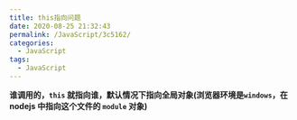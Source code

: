 ```yaml
---
title: this指向问题
date: 2020-08-25 21:32:43
permalink: /JavaScript/3c5162/
categories:
  - JavaScript
tags:
  - JavaScript
---
```

**谁调用的，`this` 就指向谁，默认情况下指向全局对象(浏览器环境是`windows`，在 nodejs 中指向这个文件的 `module` 对象)**
<!-- more -->

<!-- https://blog.csdn.net/jiamiao66/article/details/103698631?ops_request_misc=&request_id=&biz_id=&utm_medium=distribute.pc_search_result.none-task-blog-2~all~es_rank~default-1-103698631.pc_search_all_es&utm_term=this%E6%8C%87%E5%90%91&spm=1018.2226.3001.4187 -->

<!-- https://blog.csdn.net/jbj6568839z/article/details/106479511?ops_request_misc=%257B%2522request%255Fid%2522%253A%2522163283536616780271538857%2522%252C%2522scm%2522%253A%252220140713.130102334..%2522%257D&request_id=163283536616780271538857&biz_id=0&utm_medium=distribute.pc_search_result.none-task-blog-2~all~top_positive~default-1-106479511.pc_search_all_es&utm_term=this%E6%8C%87%E5%90%91&spm=1018.2226.3001.4187 -->
